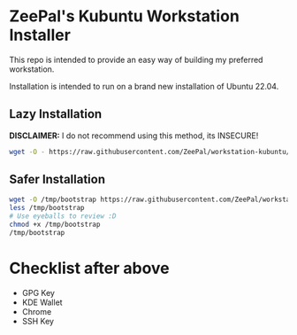 # ZeePal's Kubuntu Workstation Installer
This repo is intended to provide an easy way of building my preferred workstation.

Installation is intended to run on a brand new installation of Ubuntu 22.04.


## Lazy Installation
**DISCLAIMER:** I do not recommend using this method, its INSECURE!
```bash
wget -O - https://raw.githubusercontent.com/ZeePal/workstation-kubuntu/master/bootstrap_install | bash
```

## Safer Installation
```bash
wget -O /tmp/bootstrap https://raw.githubusercontent.com/ZeePal/workstation-kubuntu/master/bootstrap_install
less /tmp/bootstrap
# Use eyeballs to review :D
chmod +x /tmp/bootstrap
/tmp/bootstrap
```


# Checklist after above
- GPG Key
- KDE Wallet
- Chrome
- SSH Key

